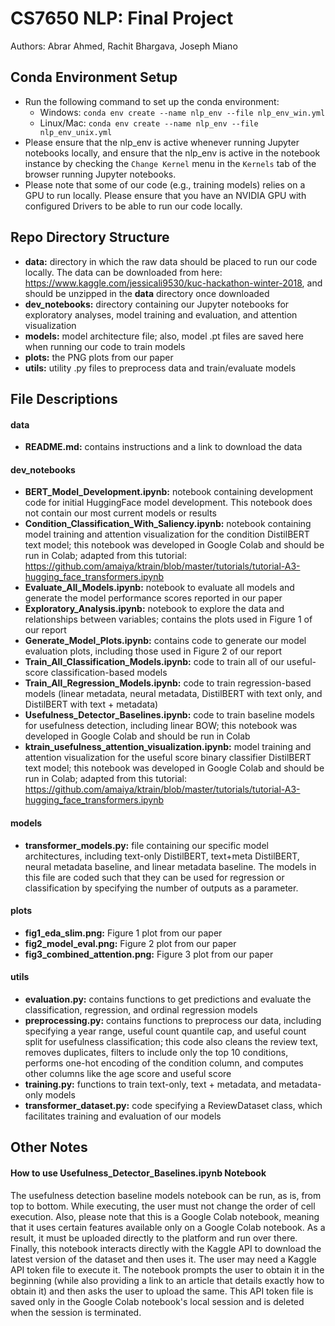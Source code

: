 # CS7650 NLP: Final Project
Authors: Abrar Ahmed, Rachit Bhargava, Joseph Miano

## Conda Environment Setup
* Run the following command to set up the conda environment:
	* Windows: `conda env create --name nlp_env --file nlp_env_win.yml`
	* Linux/Mac: `conda env create --name nlp_env --file nlp_env_unix.yml`
* Please ensure that the nlp_env is active whenever running Jupyter notebooks locally, and ensure that the nlp_env is active in the notebook instance by checking the `Change Kernel` menu in the `Kernels` tab of the browser running Jupyter notebooks.
* Please note that some of our code (e.g., training models) relies on a GPU to run locally. Please ensure that you have an NVIDIA GPU with configured Drivers to be able to run our code locally.

## Repo Directory Structure
* **data:** directory in which the raw data should be placed to run our code locally. The data can be downloaded from here: https://www.kaggle.com/jessicali9530/kuc-hackathon-winter-2018, and should be unzipped in the **data** directory once downloaded
* **dev_notebooks:** directory containing our Jupyter notebooks for exploratory analyses, model training and evaluation, and attention visualization
* **models:** model architecture file; also, model .pt files are saved here when running our code to train models
* **plots:** the PNG plots from our paper
* **utils:** utility .py files to preprocess data and train/evaluate models

## File Descriptions
#### data
* **README.md:** contains instructions and a link to download the data

#### dev_notebooks
* **BERT_Model_Development.ipynb:** notebook containing development code for initial HuggingFace model development. This notebook does not contain our most current models or results
* **Condition_Classification_With_Saliency.ipynb:** notebook containing model training and attention visualization for the condition DistilBERT text model; this notebook was developed in Google Colab and should be run in Colab; adapted from this tutorial: https://github.com/amaiya/ktrain/blob/master/tutorials/tutorial-A3-hugging_face_transformers.ipynb
* **Evaluate_All_Models.ipynb:** notebook to evaluate all models and generate the model performance scores reported in our paper
* **Exploratory_Analysis.ipynb:** notebook to explore the data and relationships between variables; contains the plots used in Figure 1 of our report
* **Generate_Model_Plots.ipynb:** contains code to generate our model evaluation plots, including those used in Figure 2 of our report
* **Train_All_Classification_Models.ipynb:** code to train all of our useful-score classification-based models
* **Train_All_Regression_Models.ipynb:** code to train regression-based models (linear metadata, neural metadata, DistilBERT with text only, and DistilBERT with text + metadata)
* **Usefulness_Detector_Baselines.ipynb:** code to train baseline models for usefulness detection, including linear BOW; this notebook was developed in Google Colab and should be run in Colab
* **ktrain_usefulness_attention_visualization.ipynb:** model training and attention visualization for the useful score binary classifier DistilBERT text model; this notebook was developed in Google Colab and should be run in Colab; adapted from this tutorial: https://github.com/amaiya/ktrain/blob/master/tutorials/tutorial-A3-hugging_face_transformers.ipynb

#### models
* **transformer_models.py:** file containing our specific model architectures, including text-only DistilBERT, text+meta DistilBERT, neural metadata baseline, and linear metadata baseline. The models in this file are coded such that they can be used for regression or classification by specifying the number of outputs as a parameter.

#### plots
* **fig1_eda_slim.png:** Figure 1 plot from our paper
* **fig2_model_eval.png:** Figure 2 plot from our paper
* **fig3_combined_attention.png:** Figure 3 plot from our paper

#### utils
* **evaluation.py:** contains functions to get predictions and evaluate the classification, regression, and ordinal regression models
* **preprocessing.py:** contains functions to preprocess our data, including specifying a year range, useful count quantile cap, and useful count split for usefulness classification; this code also cleans the review text, removes duplicates, filters to include only the top 10 conditions, performs one-hot encoding of the condition column, and computes other columns like the age score and useful score
* **training.py:** functions to train text-only, text + metadata, and metadata-only models
* **transformer_dataset.py:** code specifying a ReviewDataset class, which facilitates training and evaluation of our models

## Other Notes
#### How to use Usefulness_Detector_Baselines.ipynb Notebook
The usefulness detection baseline models notebook can be run, as is, from top to bottom. While executing, the user must not change the order of cell execution. Also, please note that this is a Google Colab notebook, meaning that it uses certain features available only on a Google Colab notebook. As a result, it must be uploaded directly to the platform and run over there. Finally, this notebook interacts directly with the Kaggle API to download the latest version of the dataset and then uses it. The user may need a Kaggle API token file to execute it. The notebook prompts the user to obtain it in the beginning (while also providing a link to an article that details exactly how to obtain it) and then asks the user to upload the same. This API token file is saved only in the Google Colab notebook's local session and is deleted when the session is terminated.
